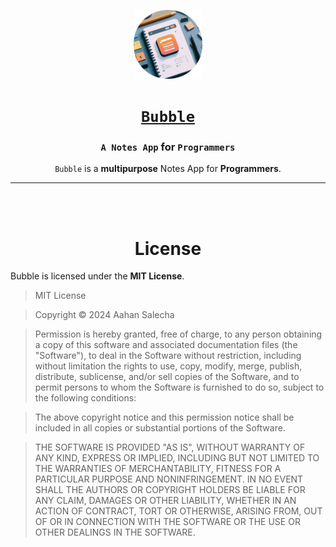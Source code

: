 <div align="center">

[<img src="https://github.com/aahan0511/Bubble/blob/main/assets/icon/circle.png" alt="assets/icon/circle.png" width=110>](https://github.com/aahan0511/Bubble "Bubble on GitHub")

# [**`Bubble`**](https://github.com/aahan0511/Bubble "Bubble on GitHub")

### **`A Notes App` for `Programmers`**
`Bubble` is a **multipurpose** Notes App for **Programmers**.

</div>

---

<br><br>

<div align="center">

# **License**
</div>

Bubble is licensed under the **MIT License**.

> MIT License

> Copyright ©️ 2024 Aahan Salecha

> Permission is hereby granted, free of charge, to any person obtaining a copy
of this software and associated documentation files (the "Software"), to deal
in the Software without restriction, including without limitation the rights
to use, copy, modify, merge, publish, distribute, sublicense, and/or sell
copies of the Software, and to permit persons to whom the Software is
furnished to do so, subject to the following conditions:

> The above copyright notice and this permission notice shall be included in all
copies or substantial portions of the Software.

> THE SOFTWARE IS PROVIDED "AS IS", WITHOUT WARRANTY OF ANY KIND, EXPRESS OR
IMPLIED, INCLUDING BUT NOT LIMITED TO THE WARRANTIES OF MERCHANTABILITY,
FITNESS FOR A PARTICULAR PURPOSE AND NONINFRINGEMENT. IN NO EVENT SHALL THE
AUTHORS OR COPYRIGHT HOLDERS BE LIABLE FOR ANY CLAIM, DAMAGES OR OTHER
LIABILITY, WHETHER IN AN ACTION OF CONTRACT, TORT OR OTHERWISE, ARISING FROM,
OUT OF OR IN CONNECTION WITH THE SOFTWARE OR THE USE OR OTHER DEALINGS IN THE
SOFTWARE.
